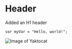 # Header
Added an H1 header
```
var myVar = "Hello, world!";
```

![Image of Yaktocat](https://octodex.github.com/images/yaktocat.png)
